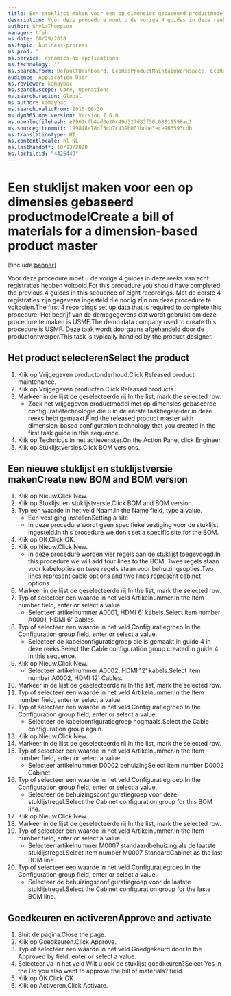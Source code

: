 ```yaml
---
title: Een stuklijst maken voor een op dimensies gebaseerd productmodel
description: Voor deze procedure moet u de vorige 4 guides in deze reeks van acht registraties hebben voltooid.
author: ShylaThompson
manager: tfehr
ms.date: 08/29/2018
ms.topic: business-process
ms.prod: ''
ms.service: dynamics-ax-applications
ms.technology: ''
ms.search.form: DefaultDashboard, EcoResProductMaintainWorkspace, EcoResProductOpenCasesFormPart, EcoResProductDetailsExtended, BOMConsistOf, BOMTable, InventItemIdLookupSimple, HcmWorkerLookUp
audience: Application User
ms.reviewer: kamaybac
ms.search.scope: Core, Operations
ms.search.region: Global
ms.author: kamaybac
ms.search.validFrom: 2016-06-30
ms.dyn365.ops.version: Version 7.0.0
ms.openlocfilehash: e7961cfb4ad0e20c49d327d83f56c08811598ac1
ms.sourcegitcommit: 199848e78df5cb7c439b001bdbe1ece963593cdb
ms.translationtype: HT
ms.contentlocale: nl-NL
ms.lasthandoff: 10/13/2020
ms.locfileid: "4425449"
---
```

# <a name="create-a-bill-of-materials-for-a-dimension-based-product-master"></a><span data-ttu-id="705e6-103">Een stuklijst maken voor een op dimensies gebaseerd productmodel</span><span class="sxs-lookup"><span data-stu-id="705e6-103">Create a bill of materials for a dimension-based product master</span></span>

[!include [banner](../../includes/banner.md)]

<span data-ttu-id="705e6-104">Voor deze procedure moet u de vorige 4 guides in deze reeks van acht registraties hebben voltooid.</span><span class="sxs-lookup"><span data-stu-id="705e6-104">For this procedure you should have completed the previous 4 guides in this sequence of eight recordings.</span></span> <span data-ttu-id="705e6-105">Met de eerste 4 registraties zijn gegevens ingesteld die nodig zijn om deze procedure te voltooien.</span><span class="sxs-lookup"><span data-stu-id="705e6-105">The first 4 recordings set up data that is required to complete this procedure.</span></span> <span data-ttu-id="705e6-106">Het bedrijf van de demogegevens dat wordt gebruikt om deze procedure te maken is USMF.</span><span class="sxs-lookup"><span data-stu-id="705e6-106">The demo data company used to create this procedure is USMF.</span></span> <span data-ttu-id="705e6-107">Deze taak wordt doorgaans afgehandeld door de productontwerper.</span><span class="sxs-lookup"><span data-stu-id="705e6-107">This task is typically handled by the product designer.</span></span>


## <a name="select-the-product"></a><span data-ttu-id="705e6-108">Het product selecteren</span><span class="sxs-lookup"><span data-stu-id="705e6-108">Select the product</span></span>
1. <span data-ttu-id="705e6-109">Klik op Vrijgegeven productonderhoud.</span><span class="sxs-lookup"><span data-stu-id="705e6-109">Click Released product maintenance.</span></span>
2. <span data-ttu-id="705e6-110">Klik op Vrijgegeven producten.</span><span class="sxs-lookup"><span data-stu-id="705e6-110">Click Released products.</span></span>
3. <span data-ttu-id="705e6-111">Markeer in de lijst de geselecteerde rij.</span><span class="sxs-lookup"><span data-stu-id="705e6-111">In the list, mark the selected row.</span></span>
    * <span data-ttu-id="705e6-112">Zoek het vrijgegeven productmodel met op dimensies gebaseerde configuratietechnologie die u in de eerste taakbegeleider in deze reeks hebt gemaakt.</span><span class="sxs-lookup"><span data-stu-id="705e6-112">Find the released product master with dimension-based configuration technology that you created in the first task guide in this sequence.</span></span>  
4. <span data-ttu-id="705e6-113">Klik op Technicus in het actievenster.</span><span class="sxs-lookup"><span data-stu-id="705e6-113">On the Action Pane, click Engineer.</span></span>
5. <span data-ttu-id="705e6-114">Klik op Stuklijstversies.</span><span class="sxs-lookup"><span data-stu-id="705e6-114">Click BOM versions.</span></span>

## <a name="create-new-bom-and-bom-version"></a><span data-ttu-id="705e6-115">Een nieuwe stuklijst en stuklijstversie maken</span><span class="sxs-lookup"><span data-stu-id="705e6-115">Create new BOM and BOM version</span></span>
1. <span data-ttu-id="705e6-116">Klik op Nieuw.</span><span class="sxs-lookup"><span data-stu-id="705e6-116">Click New.</span></span>
2. <span data-ttu-id="705e6-117">Klik op Stuklijst en stuklijstversie.</span><span class="sxs-lookup"><span data-stu-id="705e6-117">Click BOM and BOM version.</span></span>
3. <span data-ttu-id="705e6-118">Typ een waarde in het veld Naam.</span><span class="sxs-lookup"><span data-stu-id="705e6-118">In the Name field, type a value.</span></span>
    * <span data-ttu-id="705e6-119">Een vestiging instellen</span><span class="sxs-lookup"><span data-stu-id="705e6-119">Setting a site</span></span>  
    * <span data-ttu-id="705e6-120">In deze procedure wordt geen specifieke vestiging voor de stuklijst ingesteld.</span><span class="sxs-lookup"><span data-stu-id="705e6-120">In this procedure we don't set a specific site for the BOM.</span></span>  
4. <span data-ttu-id="705e6-121">Klik op OK.</span><span class="sxs-lookup"><span data-stu-id="705e6-121">Click OK.</span></span>
5. <span data-ttu-id="705e6-122">Klik op Nieuw.</span><span class="sxs-lookup"><span data-stu-id="705e6-122">Click New.</span></span>
    * <span data-ttu-id="705e6-123">In deze procedure worden vier regels aan de stuklijst toegevoegd.</span><span class="sxs-lookup"><span data-stu-id="705e6-123">In this procedure we will add four lines to the BOM.</span></span> <span data-ttu-id="705e6-124">Twee regels staan voor kabelopties en twee regels staan voor behuizingsopties.</span><span class="sxs-lookup"><span data-stu-id="705e6-124">Two lines represent cable options and two lines represent cabinet options.</span></span>  
6. <span data-ttu-id="705e6-125">Markeer in de lijst de geselecteerde rij.</span><span class="sxs-lookup"><span data-stu-id="705e6-125">In the list, mark the selected row.</span></span>
7. <span data-ttu-id="705e6-126">Typ of selecteer een waarde in het veld Artikelnummer.</span><span class="sxs-lookup"><span data-stu-id="705e6-126">In the Item number field, enter or select a value.</span></span>
    * <span data-ttu-id="705e6-127">Selecteer artikelnummer A0001, HDMI 6' kabels.</span><span class="sxs-lookup"><span data-stu-id="705e6-127">Select item number A0001, HDMI 6' Cables.</span></span>  
8. <span data-ttu-id="705e6-128">Typ of selecteer een waarde in het veld Configuratiegroep.</span><span class="sxs-lookup"><span data-stu-id="705e6-128">In the Configuration group field, enter or select a value.</span></span>
    * <span data-ttu-id="705e6-129">Selecteer de kabelconfiguratiegroep die is gemaakt in guide 4 in deze reeks.</span><span class="sxs-lookup"><span data-stu-id="705e6-129">Select the Cable configuration group created in guide 4 in this sequence.</span></span>  
9. <span data-ttu-id="705e6-130">Klik op Nieuw.</span><span class="sxs-lookup"><span data-stu-id="705e6-130">Click New.</span></span>
    * <span data-ttu-id="705e6-131">Selecteer artikelnummer A0002, HDMI 12' kabels.</span><span class="sxs-lookup"><span data-stu-id="705e6-131">Select item number A0002, HDMI 12' Cables.</span></span>  
10. <span data-ttu-id="705e6-132">Markeer in de lijst de geselecteerde rij.</span><span class="sxs-lookup"><span data-stu-id="705e6-132">In the list, mark the selected row.</span></span>
11. <span data-ttu-id="705e6-133">Typ of selecteer een waarde in het veld Artikelnummer.</span><span class="sxs-lookup"><span data-stu-id="705e6-133">In the Item number field, enter or select a value.</span></span>
12. <span data-ttu-id="705e6-134">Typ of selecteer een waarde in het veld Configuratiegroep.</span><span class="sxs-lookup"><span data-stu-id="705e6-134">In the Configuration group field, enter or select a value.</span></span>
    * <span data-ttu-id="705e6-135">Selecteer de kabelconfiguratiegroep nogmaals.</span><span class="sxs-lookup"><span data-stu-id="705e6-135">Select the Cable configuration group again.</span></span>  
13. <span data-ttu-id="705e6-136">Klik op Nieuw.</span><span class="sxs-lookup"><span data-stu-id="705e6-136">Click New.</span></span>
14. <span data-ttu-id="705e6-137">Markeer in de lijst de geselecteerde rij.</span><span class="sxs-lookup"><span data-stu-id="705e6-137">In the list, mark the selected row.</span></span>
15. <span data-ttu-id="705e6-138">Typ of selecteer een waarde in het veld Artikelnummer.</span><span class="sxs-lookup"><span data-stu-id="705e6-138">In the Item number field, enter or select a value.</span></span>
    * <span data-ttu-id="705e6-139">Selecteer artikelnummer D0002 behuizing</span><span class="sxs-lookup"><span data-stu-id="705e6-139">Select item number D0002 Cabinet.</span></span>  
16. <span data-ttu-id="705e6-140">Typ of selecteer een waarde in het veld Configuratiegroep.</span><span class="sxs-lookup"><span data-stu-id="705e6-140">In the Configuration group field, enter or select a value.</span></span>
    * <span data-ttu-id="705e6-141">Selecteer de behuizingsconfiguratiegroep voor deze stuklijstregel.</span><span class="sxs-lookup"><span data-stu-id="705e6-141">Select the Cabinet configuration group for this BOM line.</span></span>  
17. <span data-ttu-id="705e6-142">Klik op Nieuw.</span><span class="sxs-lookup"><span data-stu-id="705e6-142">Click New.</span></span>
18. <span data-ttu-id="705e6-143">Markeer in de lijst de geselecteerde rij.</span><span class="sxs-lookup"><span data-stu-id="705e6-143">In the list, mark the selected row.</span></span>
19. <span data-ttu-id="705e6-144">Typ of selecteer een waarde in het veld Artikelnummer.</span><span class="sxs-lookup"><span data-stu-id="705e6-144">In the Item number field, enter or select a value.</span></span>
    * <span data-ttu-id="705e6-145">Selecteer artikelnummer M0007 standaardbehuizing als de laatste stuklijstregel.</span><span class="sxs-lookup"><span data-stu-id="705e6-145">Select Item number M0007 StandardCabinet as the last BOM line.</span></span>  
20. <span data-ttu-id="705e6-146">Typ of selecteer een waarde in het veld Configuratiegroep.</span><span class="sxs-lookup"><span data-stu-id="705e6-146">In the Configuration group field, enter or select a value.</span></span>
    * <span data-ttu-id="705e6-147">Selecteer de behuizingsconfiguratiegroep voor de laatste stuklijstregel.</span><span class="sxs-lookup"><span data-stu-id="705e6-147">Select the Cabinet configuration group for the laste BOM line.</span></span>  

## <a name="approve-and-activate"></a><span data-ttu-id="705e6-148">Goedkeuren en activeren</span><span class="sxs-lookup"><span data-stu-id="705e6-148">Approve and activate</span></span>
1. <span data-ttu-id="705e6-149">Sluit de pagina.</span><span class="sxs-lookup"><span data-stu-id="705e6-149">Close the page.</span></span>
2. <span data-ttu-id="705e6-150">Klik op Goedkeuren.</span><span class="sxs-lookup"><span data-stu-id="705e6-150">Click Approve.</span></span>
3. <span data-ttu-id="705e6-151">Typ of selecteer een waarde in het veld Goedgekeurd door.</span><span class="sxs-lookup"><span data-stu-id="705e6-151">In the Approved by field, enter or select a value.</span></span>
4. <span data-ttu-id="705e6-152">Selecteer Ja in het veld Wilt u ook de stuklijst goedkeuren?</span><span class="sxs-lookup"><span data-stu-id="705e6-152">Select Yes in the Do you also want to approve the bill of materials? field.</span></span>
5. <span data-ttu-id="705e6-153">Klik op OK.</span><span class="sxs-lookup"><span data-stu-id="705e6-153">Click OK.</span></span>
6. <span data-ttu-id="705e6-154">Klik op Activeren.</span><span class="sxs-lookup"><span data-stu-id="705e6-154">Click Activate.</span></span>

